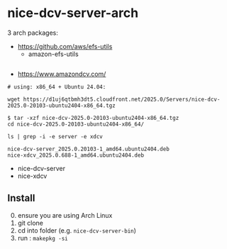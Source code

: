 # nice-dcv-server-arch
3 arch packages:

- https://github.com/aws/efs-utils
   - amazon-efs-utils
```

```
- https://www.amazondcv.com/
```console
# using: x86_64 + Ubuntu 24.04:

wget https://d1uj6qtbmh3dt5.cloudfront.net/2025.0/Servers/nice-dcv-2025.0-20103-ubuntu2404-x86_64.tgz

$ tar -xzf nice-dcv-2025.0-20103-ubuntu2404-x86_64.tgz 
cd nice-dcv-2025.0-20103-ubuntu2404-x86_64/

ls | grep -i -e server -e xdcv

nice-dcv-server_2025.0.20103-1_amd64.ubuntu2404.deb
nice-xdcv_2025.0.688-1_amd64.ubuntu2404.deb

```
   - nice-dcv-server
   - nice-xdcv

## Install
0. ensure you are using Arch Linux
1. git clone
2. cd into folder (e.g. `nice-dcv-server-bin`)
3. run : `makepkg -si`

## 